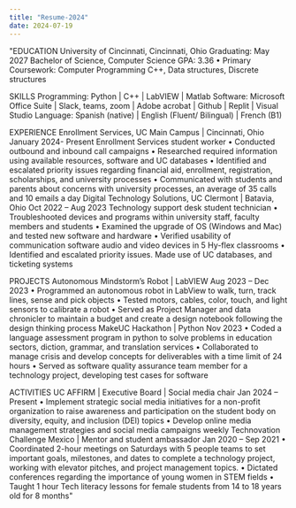 ```yaml
---
title: "Resume-2024"
date: 2024-07-19
---
```


"EDUCATION
University of Cincinnati, Cincinnati, Ohio Graduating: May 2027
Bachelor of Science, Computer Science GPA: 3.36
• Primary Coursework: Computer Programming C++, Data structures, Discrete structures

SKILLS
Programming: Python | C++ | LabVIEW | Matlab
Software: Microsoft Office Suite | Slack, teams, zoom | Adobe acrobat | Github | Replit | Visual Studio
Language: Spanish (native) | English (Fluent/ Bilingual) | French (B1)

EXPERIENCE
Enrollment Services, UC Main Campus | Cincinnati, Ohio January 2024- Present
Enrollment Services student worker
• Conducted outbound and inbound call campaigns
• Researched required information using available resources, software and UC databases
• Identified and escalated priority issues regarding financial aid, enrollment, registration, scholarships, and university
processes
• Communicated with students and parents about concerns with university processes, an average of 35 calls and 10
emails a day
Digital Technology Solutions, UC Clermont | Batavia, Ohio Oct 2022 – Aug 2023
Technology support desk student technician
• Troubleshooted devices and programs within university staff, faculty members and students
• Examined the upgrade of OS (Windows and Mac) and tested new software and hardware
• Verified usability of communication software audio and video devices in 5 Hy-flex classrooms
• Identified and escalated priority issues. Made use of UC databases, and ticketing systems

PROJECTS
Autonomous Mindstorm’s Robot | LabVIEW Aug 2023 – Dec 2023
• Programmed an autonomous robot in LabView to walk, turn, track lines, sense and pick objects
• Tested motors, cables, color, touch, and light sensors to calibrate a robot
• Served as Project Manager and data chronicler to maintain a budget and create a design notebook following the design
thinking process
MakeUC Hackathon | Python Nov 2023
• Coded a language assessment program in python to solve problems in education sectors, diction, grammar, and
translation services
• Collaborated to manage crisis and develop concepts for deliverables with a time limit of 24 hours
• Served as software quality assurance team member for a technology project, developing test cases for software

ACTIVITIES
UC AFFIRM | Executive Board | Social media chair Jan 2024 – Present
• Implement strategic social media initiatives for a non-profit organization to raise awareness and participation on the
student body on diversity, equity, and inclusion (DEI) topics
• Develop online media management strategies and social media campaigns weekly
Technovation Challenge Mexico | Mentor and student ambassador Jan 2020 – Sep 2021
• Coordinated 2-hour meetings on Saturdays with 5 people teams to set important goals, milestones, and dates to
complete a technology project, working with elevator pitches, and project management topics.
• Dictated conferences regarding the importance of young women in STEM fields
• Taught 1 hour Tech literacy lessons for female students from 14 to 18 years old for 8 months"
